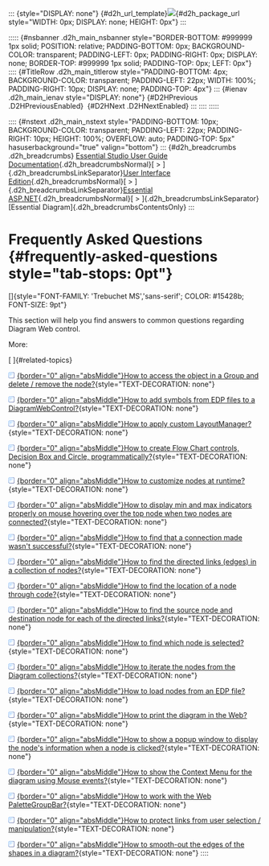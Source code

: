 ::: {style="DISPLAY: none"}
[](ms-xhelp:///?Id=d2h_url_template){#d2h_url_template}![](!package_url!){#d2h_package_url style="WIDTH: 0px; DISPLAY: none; HEIGHT: 0px"}
:::

::::: {#nsbanner .d2h_main_nsbanner style="BORDER-BOTTOM: #999999 1px solid; POSITION: relative; PADDING-BOTTOM: 0px; BACKGROUND-COLOR: transparent; PADDING-LEFT: 0px; PADDING-RIGHT: 0px; DISPLAY: none; BORDER-TOP: #999999 1px solid; PADDING-TOP: 0px; LEFT: 0px"}
:::: {#TitleRow .d2h_main_titlerow style="PADDING-BOTTOM: 4px; BACKGROUND-COLOR: transparent; PADDING-LEFT: 22px; WIDTH: 100%; PADDING-RIGHT: 10px; DISPLAY: none; PADDING-TOP: 4px"}
::: {#ienav .d2h_main_ienav style="DISPLAY: none"}
[](ms-xhelp:///?Id=dbde0e31-df96-4519-8f38-5df45370cb69){#D2HPrevious .D2HPreviousEnabled}  [](ms-xhelp:///?Id=238ad4d9-a12d-4fab-a9d7-21618a19a7c4){#D2HNext .D2HNextEnabled}
:::
::::
:::::

:::: {#nstext .d2h_main_nstext style="PADDING-BOTTOM: 10px; BACKGROUND-COLOR: transparent; PADDING-LEFT: 22px; PADDING-RIGHT: 10px; HEIGHT: 100%; OVERFLOW: auto; PADDING-TOP: 5px" hasuserbackground="true" valign="bottom"}
::: {#d2h_breadcrumbs .d2h_breadcrumbs}
[Essential Studio User Guide Documentation](ms-xhelp:///?Id=12457748-09e3-4d74-a240-8e049cedf030){.d2h_breadcrumbsNormal}[ \> ]{.d2h_breadcrumbsLinkSeparator}[User Interface Edition](ms-xhelp:///?Id=c29296b7-531c-413b-a0ec-488ca1f7f669){.d2h_breadcrumbsNormal}[ \> ]{.d2h_breadcrumbsLinkSeparator}[Essential ASP.NET](ms-xhelp:///?Id=25c35330-c127-4dad-9a92-ed79dc7261a6){.d2h_breadcrumbsNormal}[ \> ]{.d2h_breadcrumbsLinkSeparator}[Essential Diagram]{.d2h_breadcrumbsContentsOnly}
:::

# Frequently Asked Questions {#frequently-asked-questions style="tab-stops: 0pt"}

[]{style="FONT-FAMILY: 'Trebuchet MS','sans-serif'; COLOR: #15428b; FONT-SIZE: 9pt"} 

This section will help you find answers to common questions regarding Diagram Web control.

More:

[ ]{#related-topics}

[![](button.gif){border="0" align="absMiddle"}How to access the object in a Group and delete / remove the node?](ms-xhelp:///?Id=238ad4d9-a12d-4fab-a9d7-21618a19a7c4){style="TEXT-DECORATION: none"}

[![](button.gif){border="0" align="absMiddle"}How to add symbols from EDP files to a DiagramWebControl?](ms-xhelp:///?Id=5b223db8-1b93-4403-890f-c72a8e8f7f93){style="TEXT-DECORATION: none"}

[![](button.gif){border="0" align="absMiddle"}How to apply custom LayoutManager?](ms-xhelp:///?Id=ddb33f9d-eb74-4304-84ae-897147061c32){style="TEXT-DECORATION: none"}

[![](button.gif){border="0" align="absMiddle"}How to create Flow Chart controls, Decision Box and Circle, programmatically?](ms-xhelp:///?Id=8c179f70-1389-487a-828c-2189840be177){style="TEXT-DECORATION: none"}

[![](button.gif){border="0" align="absMiddle"}How to customize nodes at runtime?](ms-xhelp:///?Id=1313ded8-79ee-4f48-a3de-331cc5ad0d86){style="TEXT-DECORATION: none"}

[![](button.gif){border="0" align="absMiddle"}How to display min and max indicators properly on mouse hovering over the top node when two nodes are connected?](ms-xhelp:///?Id=4c157300-a280-4093-8204-3c16f65d4ffc){style="TEXT-DECORATION: none"}

[![](button.gif){border="0" align="absMiddle"}How to find that a connection made wasn\'t successful?](ms-xhelp:///?Id=d890fc10-ff78-4975-8f39-b267367bbe5f){style="TEXT-DECORATION: none"}

[![](button.gif){border="0" align="absMiddle"}How to find the directed links (edges) in a collection of nodes?](ms-xhelp:///?Id=0656e36b-fbd7-4c74-a9ce-f4733f524de1){style="TEXT-DECORATION: none"}

[![](button.gif){border="0" align="absMiddle"}How to find the location of a node through code?](ms-xhelp:///?Id=0a99acab-991d-4038-8250-7572747073b9){style="TEXT-DECORATION: none"}

[![](button.gif){border="0" align="absMiddle"}How to find the source node and destination node for each of the directed links?](ms-xhelp:///?Id=93df2d12-184b-42c8-bb8d-c7ae824e2a35){style="TEXT-DECORATION: none"}

[![](button.gif){border="0" align="absMiddle"}How to find which node is selected?](ms-xhelp:///?Id=10822ea7-b51d-4e5e-a0fc-57956bea32cf){style="TEXT-DECORATION: none"}

[![](button.gif){border="0" align="absMiddle"}How to iterate the nodes from the Diagram collections?](ms-xhelp:///?Id=00988095-14c1-4a04-96ec-7362cdb946e5){style="TEXT-DECORATION: none"}

[![](button.gif){border="0" align="absMiddle"}How to load nodes from an EDP file?](ms-xhelp:///?Id=494bcc28-15a0-47f9-b593-a799f98ffed7){style="TEXT-DECORATION: none"}

[![](button.gif){border="0" align="absMiddle"}How to print the diagram in the Web?](ms-xhelp:///?Id=8814f0e7-8358-4a0c-ae20-083d40f1e59f){style="TEXT-DECORATION: none"}

[![](button.gif){border="0" align="absMiddle"}How to show a popup window to display the node\'s information when a node is clicked?](ms-xhelp:///?Id=7c096213-b114-445c-9040-5f665786c451){style="TEXT-DECORATION: none"}

[![](button.gif){border="0" align="absMiddle"}How to show the Context Menu for the diagram using Mouse events?](ms-xhelp:///?Id=1a909fcd-4e1a-4424-9dc6-84bdca70b2e1){style="TEXT-DECORATION: none"}

[![](button.gif){border="0" align="absMiddle"}How to work with the Web PaletteGroupBar?](ms-xhelp:///?Id=12aaff7c-db6d-4e8c-bc51-c7e9e1fb66d4){style="TEXT-DECORATION: none"}

[![](button.gif){border="0" align="absMiddle"}How to protect links from user selection / manipulation?](ms-xhelp:///?Id=ca022835-6ec6-450f-9671-5d8ce96cbb51){style="TEXT-DECORATION: none"}

[![](button.gif){border="0" align="absMiddle"}How to smooth-out the edges of the shapes in a diagram?](ms-xhelp:///?Id=e50c7931-8c44-41b9-bfc4-c201752ef8d1){style="TEXT-DECORATION: none"}
::::

